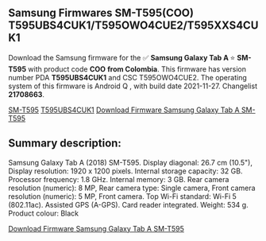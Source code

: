 <h2>Samsung Firmwares SM-T595(COO) T595UBS4CUK1/T595OWO4CUE2/T595XXS4CUK1</h2>
Download the Samsung firmware for the ✅ <strong>Samsung Galaxy Tab A </strong> ⭐ <strong>SM-T595</strong> with product code <strong>COO</strong> <strong> from Colombia</strong>. This firmware has version number PDA <strong>T595UBS4CUK1</strong> and CSC T595OWO4CUE2. The operating system of this firmware is Android Q , with build date 2021-11-27. Changelist <strong>21708663</strong>.


[SM-T595](https://samfirm.shop/samsung/model/SM-T595)
[T595UBS4CUK1](https://samfirm.shop/samsung/pda/T595UBS4CUK1)
[Download Firmware Samsung Galaxy Tab A SM-T595](https://samfirm.shop/samsung/firmware/478048)
<h2>Summary description:</h2>
<p>Samsung Galaxy Tab A (2018) SM-T595. Display diagonal: 26.7 cm (10.5"), Display resolution: 1920 x 1200 pixels. Internal storage capacity: 32 GB. Processor frequency: 1.8 GHz. Internal memory: 3 GB. Rear camera resolution (numeric): 8 MP, Rear camera type: Single camera, Front camera resolution (numeric): 5 MP, Front camera. Top Wi-Fi standard: Wi-Fi 5 (802.11ac). Assisted GPS (A-GPS). Card reader integrated. Weight: 534 g. Product colour: Black</p>


[Download Firmware Samsung Galaxy Tab A SM-T595](https://samfirm.shop/samsung/firmware/478048)
